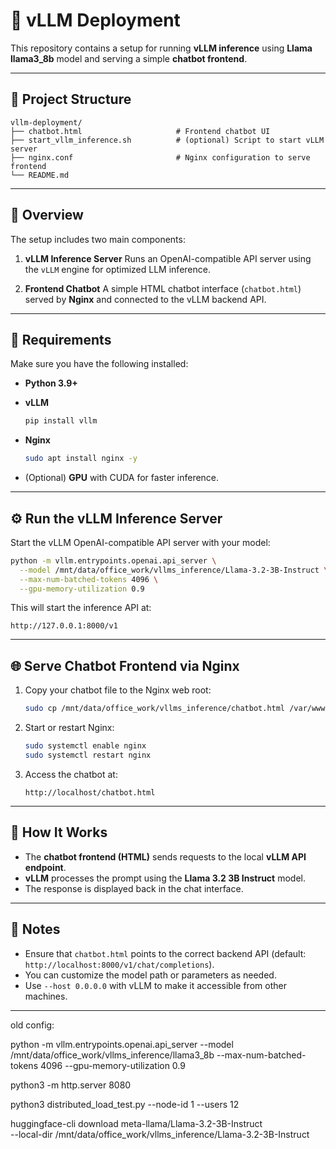 # 🧠 vLLM Deployment

This repository contains a setup for running **vLLM inference** using **Llama llama3_8b** model and serving a simple **chatbot frontend**.

---

## 📂 Project Structure

```
vllm-deployment/
├── chatbot.html                     # Frontend chatbot UI
├── start_vllm_inference.sh          # (optional) Script to start vLLM server
├── nginx.conf                       # Nginx configuration to serve frontend
└── README.md
```

---

## 🚀 Overview

The setup includes two main components:

1. **vLLM Inference Server**
   Runs an OpenAI-compatible API server using the `vLLM` engine for optimized LLM inference.

2. **Frontend Chatbot**
   A simple HTML chatbot interface (`chatbot.html`) served by **Nginx** and connected to the vLLM backend API.

---

## 🧩 Requirements

Make sure you have the following installed:

* **Python 3.9+**
* **vLLM**

  ```bash
  pip install vllm
  ```
* **Nginx**

  ```bash
  sudo apt install nginx -y
  ```
* (Optional) **GPU** with CUDA for faster inference.

---

## ⚙️ Run the vLLM Inference Server

Start the vLLM OpenAI-compatible API server with your model:

```bash
python -m vllm.entrypoints.openai.api_server \
  --model /mnt/data/office_work/vllms_inference/Llama-3.2-3B-Instruct \
  --max-num-batched-tokens 4096 \
  --gpu-memory-utilization 0.9
```

This will start the inference API at:

```
http://127.0.0.1:8000/v1
```

---

## 🌐 Serve Chatbot Frontend via Nginx

1. Copy your chatbot file to the Nginx web root:

   ```bash
   sudo cp /mnt/data/office_work/vllms_inference/chatbot.html /var/www/html/
   ```

2. Start or restart Nginx:

   ```bash
   sudo systemctl enable nginx
   sudo systemctl restart nginx
   ```

3. Access the chatbot at:

   ```
   http://localhost/chatbot.html
   ```

---

## 🧠 How It Works

* The **chatbot frontend (HTML)** sends requests to the local **vLLM API endpoint**.
* **vLLM** processes the prompt using the **Llama 3.2 3B Instruct** model.
* The response is displayed back in the chat interface.

---

## 🧾 Notes

* Ensure that `chatbot.html` points to the correct backend API (default: `http://localhost:8000/v1/chat/completions`).
* You can customize the model path or parameters as needed.
* Use `--host 0.0.0.0` with vLLM to make it accessible from other machines.

---




old config:

python -m vllm.entrypoints.openai.api_server   --model /mnt/data/office_work/vllms_inference/llama3_8b   --max-num-batched-tokens 4096   --gpu-memory-utilization 0.9

python3 -m http.server 8080


 python3 distributed_load_test.py --node-id 1 --users 12


 huggingface-cli download meta-llama/Llama-3.2-3B-Instruct \
  --local-dir /mnt/data/office_work/vllms_inference/Llama-3.2-3B-Instruct